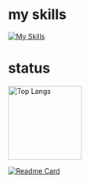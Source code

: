 # my skills
[![My Skills](https://skillicons.dev/icons?i=r,mysql,python,github,aws,docker,vscode&perline=15)](https://skillicons.dev)

# status
<p align="left"> 
  <img alt="Top Langs" height="150px" src="https://github-readme-stats.vercel.app/api/top-langs/?username=idsts2670&layout=compact&show_icons=true&theme=tokyonight" />
<!--   <img alt="github stats" height="150px" src="https://github-readme-stats.vercel.app/api?username=idsts2670&show_icons=ture" /> -->
</p>

[![Readme Card](https://github-readme-stats.vercel.app/api/pin/?username=idsts2670&repo=kaggle)](https://github.com/idsts2670/kaggle)
